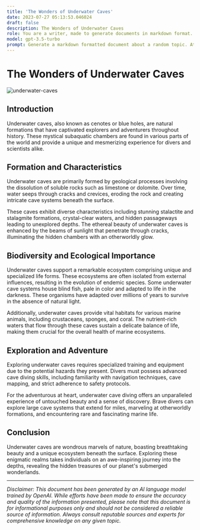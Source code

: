 ```yaml
---
title: 'The Wonders of Underwater Caves'
date: 2023-07-27 05:13:53.046024
draft: false
description: The Wonders of Underwater Caves
role: You are a writer, made to generate documents in markdown format. It is very important that all of the documents you generate are in valid markdown format.
model: gpt-3.5-turbo
prompt: Generate a markdown formatted document about a random topic. At the bottom, include a disclaimer explaining that the document was generated by you. The first line of the document should be the title. Make sure that the entire document is in proper markdown format, using a mix of various tags to make the document visually appealing.
---
```


# The Wonders of Underwater Caves

![underwater-caves](https://example.com/underwater-caves.jpg)

## Introduction

Underwater caves, also known as cenotes or blue holes, are natural formations that have captivated explorers and adventurers throughout history. These mystical subaquatic chambers are found in various parts of the world and provide a unique and mesmerizing experience for divers and scientists alike.

## Formation and Characteristics

Underwater caves are primarily formed by geological processes involving the dissolution of soluble rocks such as limestone or dolomite. Over time, water seeps through cracks and crevices, eroding the rock and creating intricate cave systems beneath the surface.

These caves exhibit diverse characteristics including stunning stalactite and stalagmite formations, crystal-clear waters, and hidden passageways leading to unexplored depths. The ethereal beauty of underwater caves is enhanced by the beams of sunlight that penetrate through cracks, illuminating the hidden chambers with an otherworldly glow.

## Biodiversity and Ecological Importance

Underwater caves support a remarkable ecosystem comprising unique and specialized life forms. These ecosystems are often isolated from external influences, resulting in the evolution of endemic species. Some underwater cave systems house blind fish, pale in color and adapted to life in the darkness. These organisms have adapted over millions of years to survive in the absence of natural light.

Additionally, underwater caves provide vital habitats for various marine animals, including crustaceans, sponges, and coral. The nutrient-rich waters that flow through these caves sustain a delicate balance of life, making them crucial for the overall health of marine ecosystems.

## Exploration and Adventure

Exploring underwater caves requires specialized training and equipment due to the potential hazards they present. Divers must possess advanced cave diving skills, including familiarity with navigation techniques, cave mapping, and strict adherence to safety protocols.

For the adventurous at heart, underwater cave diving offers an unparalleled experience of untouched beauty and a sense of discovery. Brave divers can explore large cave systems that extend for miles, marveling at otherworldly formations, and encountering rare and fascinating marine life.

## Conclusion

Underwater caves are wondrous marvels of nature, boasting breathtaking beauty and a unique ecosystem beneath the surface. Exploring these enigmatic realms takes individuals on an awe-inspiring journey into the depths, revealing the hidden treasures of our planet's submerged wonderlands.

---

*Disclaimer: This document has been generated by an AI language model trained by OpenAI. While efforts have been made to ensure the accuracy and quality of the information presented, please note that this document is for informational purposes only and should not be considered a reliable source of information. Always consult reputable sources and experts for comprehensive knowledge on any given topic.*
